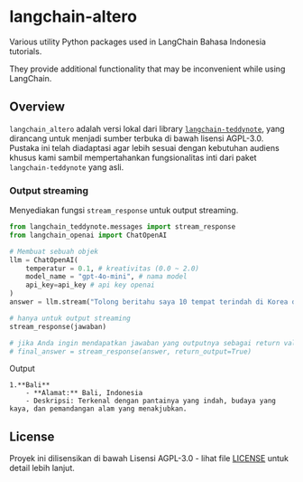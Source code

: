 # langchain-altero

Various utility Python packages used in LangChain Bahasa Indonesia tutorials.

They provide additional functionality that may be inconvenient while using LangChain.

## Overview

`langchain_altero` adalah versi lokal dari library [`langchain-teddynote`](https://github.com/teddylee777/langchain-teddynote), yang dirancang untuk menjadi sumber terbuka di bawah lisensi AGPL-3.0. Pustaka ini telah diadaptasi agar lebih sesuai dengan kebutuhan audiens khusus kami sambil mempertahankan fungsionalitas inti dari paket `langchain-teddynote` yang asli.

### Output streaming

Menyediakan fungsi `stream_response` untuk output streaming.

```python
from langchain_teddynote.messages import stream_response
from langchain_openai import ChatOpenAI

# Membuat sebuah objek
llm = ChatOpenAI(
    temperatur = 0.1, # kreativitas (0.0 ~ 2.0)
    model_name = "gpt-4o-mini", # nama model
    api_key=api_key # api key openai
)
answer = llm.stream("Tolong beritahu saya 10 tempat terindah di Korea dan alamatnya!")

# hanya untuk output streaming
stream_response(jawaban)

# jika Anda ingin mendapatkan jawaban yang outputnya sebagai return value
# final_answer = stream_response(answer, return_output=True)
```
Output
```
1.**Bali**
    - **Alamat:** Bali, Indonesia
    - Deskripsi: Terkenal dengan pantainya yang indah, budaya yang kaya, dan pemandangan alam yang menakjubkan.
```

## License

Proyek ini dilisensikan di bawah Lisensi AGPL-3.0 - lihat file [LICENSE](./LICENSE) untuk detail lebih lanjut.
